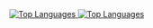 <a href="https://github.com/anuraghazra/github-readme-stats">
    <img src="https://github-readme-stats.vercel.app/api/top-langs/?username=bendik-kodehode&layout=compact&show_icons=true&theme=synthwave" alt="Top Languages">
</a>

<a href="https://github.com/anuraghazra/github-readme-stats">
    <img src="https://github-readme-stats.vercel.app/api?username=bendik-kodehode&show_icons=true&theme=synthwave" alt="Top Languages">
</a>
